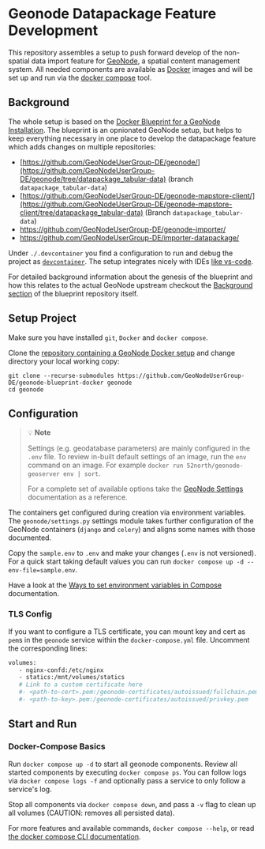 # Geonode Datapackage Feature Development

This repository assembles a setup to push forward develop of the non-spatial data import feature for [GeoNode](https://geonode.org/), a spatial content management system.
All needed components are available as [Docker](https://www.docker.com/) images and will be set up and run via the [docker compose](https://docs.docker.com/compose/) tool.

## Background

The whole setup is based on the [Docker Blueprint for a GeoNode Installation](https://github.com/GeoNodeUserGroup-DE/geonode-blueprint-docker).
The blueprint is an opnionated GeoNode setup, but helps to keep everything necessary in one place to develop the datapackage feature which adds changes on multiple repositories:

- [https://github.com/GeoNodeUserGroup-DE/geonode/](https://github.com/GeoNodeUserGroup-DE/geonode/tree/datapackage_tabular-data) (branch `datapackage_tabular-data`)
- [https://github.com/GeoNodeUserGroup-DE/geonode-mapstore-client/](https://github.com/GeoNodeUserGroup-DE/geonode-mapstore-client/tree/datapackage_tabular-data) (Branch `datapackage_tabular-data`)
- https://github.com/GeoNodeUserGroup-DE/geonode-importer/
- https://github.com/GeoNodeUserGroup-DE/importer-datapackage/

Under `./.devcontainer` you find a configuration to run and debug the project as [`devcontainer`](https://containers.dev/).
The setup integrates nicely with IDEs [like vs-code](https://code.visualstudio.com/docs/devcontainers/containers).

For detailed background information about the genesis of the blueprint and how this relates to the actual GeoNode upstream checkout the [Background section](https://github.com/GeoNodeUserGroup-DE/geonode-blueprint-docker?tab=readme-ov-file#background) of the blueprint repository itself.

## Setup Project

Make sure you have installed `git`, `Docker` and `docker compose`.

Clone the [repository containing a GeoNode Docker setup]( https://github.com/GeoNodeUserGroup-DE/geonode-blueprint-docker) and change directory your local working copy:

```
git clone --recurse-submodules https://github.com/GeoNodeUserGroup-DE/geonode-blueprint-docker geonode
cd geonode
```

## Configuration

> :bulb: **Note**
>
> Settings (e.g. geodatabase parameters) are mainly configured in the `.env` file. 
> To review in-built default settings of an image, run the `env` command on an image.
> For example `docker run 52north/geonode-geoserver env | sort`.
>
> For a complete set of available options take the [GeoNode Settings](https://docs.geonode.org/en/master/basic/settings/index.html#settings) documentation as a reference.

The containers get configured during creation via environment variables. 
The `geonode/settings.py` settings module takes further configuration of the GeoNode containers (`django` and `celery`) and aligns some names with those documented.


Copy the `sample.env` to `.env` and make your changes (`.env` is not versioned).
For a quick start taking default values you can run `docker compose up -d --env-file=sample.env`.


Have a look at the [Ways to set environment variables in Compose](https://docs.docker.com/compose/environment-variables/set-environment-variables/) documentation.


### TLS Config

If you want to configure a TLS certificate, you can mount key and cert as `pem`s in the `geonode` service within the `docker-compose.yml` file.
Uncomment the corresponding lines:

 ```sh
 volumes:
    - nginx-confd:/etc/nginx
    - statics:/mnt/volumes/statics
    # Link to a custom certificate here
    #- <path-to-cert>.pem:/geonode-certificates/autoissued/fullchain.pem
    #- <path-to-key>.pem:/geonode-certificates/autoissued/privkey.pem
 ```


## Start and Run

### Docker-Compose Basics

Run `docker compose up -d` to start all geonode components.
Review all started components by executing `docker compose ps`. 
You can follow logs via `docker compose logs -f` and optionally pass a service to only follow a service's log.

Stop all components via `docker compose down`, and pass a `-v` flag to clean up all volumes (CAUTION: removes all persisted data).

For more features and available commands, `docker compose --help`, or read [the docker compose CLI documentation](https://docs.docker.com/compose/reference/).
